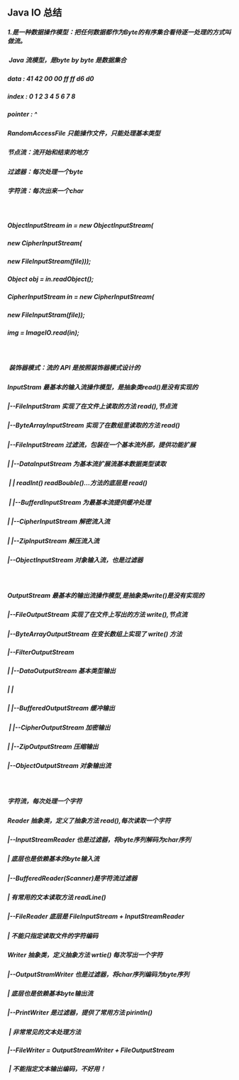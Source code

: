 ## Java IO 总结

##### 1.是一种数据操作模型：把任何数据都作为Byte的有序集合看待逐一处理的方式叫做流。

##### ​	Java 流模型，是byte by byte 是数据集合

##### 		data	: 41 42 00 00 ff ff d6 d0

##### 		index	: 0	1	2	3	4	5	6	7	8

##### 		pointer	:	^

##### 	RandomAccessFile	只能操作文件，只能处理基本类型

##### 	节点流：流开始和结束的地方

##### 	过滤器：每次处理一个byte

##### 	字符流：每次出来一个char

​	

##### 	ObjectInputStream in = new ObjectInputStream(

##### 		new CipherInputStream(

##### 			new FileInputStream(file)));

##### 	Object obj = in.readObject();

##### 	CipherInputStream in = new CipherInputStream(

##### 		new FileInputStram(file));

##### 	img = ImagelO.read(in);

​	

##### ​	装饰器模式：流的 API 是按照装饰器模式设计的



##### ​	InputStram 最基本的输入流操作模型，是抽象类read()是没有实现的

##### ​	|--FileInputStram 实现了在文件上读取的方法	read(),节点流

##### ​	|--ByteArrayInputStream 实现了在数组里读取的方法	read()

##### ​	|--FileInputStream 过滤流，包装在一个基本流外部，提供功能扩展

##### 	|	|--DataInputStream 为基本流扩展流基本数据类型读取

##### ​	|	|	readInt()	readBouble()…方法的底层是 read()

##### ​	|	|--BufferdInputStream 为最基本流提供缓冲处理

##### 	|	|--CipherInputStream	解密流入流

##### 	|	|--ZipInputStream 解压流入流

##### 	|--ObjectInputStream 对象输入流，也是过滤器

​	

##### ​	OutputStream 最基本的输出流操作模型,是抽象类write()是没有实现的

##### ​	|--FileOutputStream 实现了在文件上写出的方法 write(),节点流

##### 	|--ByteArrayOutputStream 在变长数组上实现了 write() 方法

##### 	|--FilterOutputStream

##### 	|	|--DataOutputStream	基本类型输出

##### 	|	|

##### 	|	|--BufferedOutputStream	缓冲输出

##### ​	|	|--CipherOutputStream	加密输出

##### 	|	|--ZipOutputStream 压缩输出

##### 	|--ObjectOutputStream 对象输出流

​	

##### 	字符流，每次处理一个字符



##### 	Reader 抽象类，定义了抽象方法 read(),每次读取一个字符

##### 	|--InputStreamReader 也是过滤器，将byte序列解码为char序列

##### 	|	底层也是依赖基本的byte输入流

##### 	|--BufferedReader(Scanner)是字符流过滤器

##### 	|	有常用的文本读取方法 readLine()

##### 	|--FileReader	底层是	FileInputStream + InputStreamReader

##### 	|	不能只指定读取文件的字符编码



##### 	Writer	抽象类，定义抽象方法 wrtie() 每次写出一个字符

##### 	|--OutputStramWriter	也是过滤器，将char序列编码为byte序列

##### 	|	底层也是依赖基本byte输出流

##### 	|--PrintWriter 是过滤器，提供了常用方法 pirintln()

##### ​	|	非常常见的文本处理方法

##### ​	|--FileWriter = OutputStreamWriter + FileOutputStream

##### ​	|	不能指定文本输出编码，不好用！